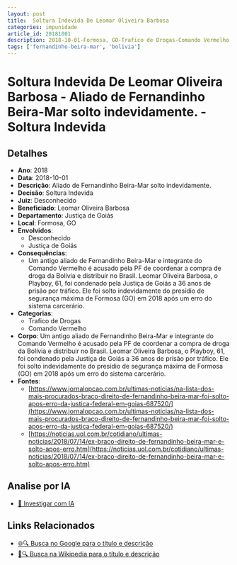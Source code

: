 ```yaml
---
layout: post
title:  Soltura Indevida De Leomar Oliveira Barbosa
categories: impunidade
article_id: 20181001
description: 2018-10-01-Formosa, GO-Trafico de Drogas-Comando Vermelho
tags: ['fernandinho-beira-mar', 'bolivia']
---
```


# Soltura Indevida De Leomar Oliveira Barbosa - Aliado de Fernandinho Beira-Mar solto indevidamente. - Soltura Indevida

## Detalhes
- **Ano**: 2018
- **Data**: 2018-10-01
- **Descrição**: Aliado de Fernandinho Beira-Mar solto indevidamente.
- **Decisão**: Soltura Indevida
- **Juiz**: Desconhecido
- **Beneficiado**: Leomar Oliveira Barbosa
- **Departamento**: Justiça de Goiás
- **Local**: Formosa, GO
- **Envolvidos**:
  - Desconhecido
  - Justiça de Goiás
- **Consequências**:
  - Um antigo aliado de Fernandinho Beira-Mar e integrante do Comando Vermelho é acusado pela PF de coordenar a compra de droga da Bolívia e distribuir no Brasil. Leomar Oliveira Barbosa, o Playboy, 61, foi condenado pela Justiça de Goiás a 36 anos de prisão por tráfico. Ele foi solto indevidamente do presídio de segurança máxima de Formosa (GO) em 2018 após um erro do sistema carcerário.
- **Categorias**:
  - Trafico de Drogas
  - Comando Vermelho
- **Corpo**: Um antigo aliado de Fernandinho Beira-Mar e integrante do Comando Vermelho é acusado pela PF de coordenar a compra de droga da Bolívia e distribuir no Brasil. Leomar Oliveira Barbosa, o Playboy, 61, foi condenado pela Justiça de Goiás a 36 anos de prisão por tráfico. Ele foi solto indevidamente do presídio de segurança máxima de Formosa (GO) em 2018 após um erro do sistema carcerário.
- **Fontes**:
  - [https://www.jornalopcao.com.br/ultimas-noticias/na-lista-dos-mais-procurados-braco-direito-de-fernandinho-beira-mar-foi-solto-apos-erro-da-justica-federal-em-goias-687520/](https://www.jornalopcao.com.br/ultimas-noticias/na-lista-dos-mais-procurados-braco-direito-de-fernandinho-beira-mar-foi-solto-apos-erro-da-justica-federal-em-goias-687520/)
  - [https://noticias.uol.com.br/cotidiano/ultimas-noticias/2018/07/14/ex-braco-direito-de-fernandinho-beira-mar-e-solto-apos-erro.htm](https://noticias.uol.com.br/cotidiano/ultimas-noticias/2018/07/14/ex-braco-direito-de-fernandinho-beira-mar-e-solto-apos-erro.htm)

## Analise por IA
- [🤖 Investigar com IA](https://www.perplexity.ai/search?q=%22decis%C3%B5es%20judiciais%20Brasil%22%20Soltura%20Indevida%20De%20Leomar%20Oliveira%20Barbosa%20Aliado%20de%20Fernandinho%20Beira-Mar%20solto%20indevidamente.%20Formosa%2C%20GO%202018-10-01%20Desconhecido%20Leomar%20Oliveira%20Barbosa)

## Links Relacionados
- [🌐🔍 Busca no Google para o título e descrição](https://www.google.com/search?q=%22decis%C3%B5es%20judiciais%20Brasil%22%20Soltura%20Indevida%20De%20Leomar%20Oliveira%20Barbosa%20Aliado%20de%20Fernandinho%20Beira-Mar%20solto%20indevidamente.%20Formosa%2C%20GO%202018-10-01%20Desconhecido%20Leomar%20Oliveira%20Barbosa)
- [📖🔍 Busca na Wikipedia para o título e descrição](https://pt.wikipedia.org/w/index.php?search=%22decis%C3%B5es%20judiciais%20Brasil%22%20Soltura%20Indevida%20De%20Leomar%20Oliveira%20Barbosa%20Aliado%20de%20Fernandinho%20Beira-Mar%20solto%20indevidamente.%20Formosa%2C%20GO%202018-10-01%20Desconhecido%20Leomar%20Oliveira%20Barbosa)

